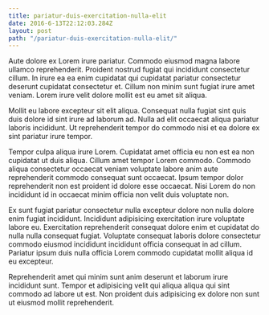 ```yaml
---
title: pariatur-duis-exercitation-nulla-elit
date: 2016-6-13T22:12:03.284Z
layout: post
path: "/pariatur-duis-exercitation-nulla-elit/"
---
```


Aute dolore ex Lorem irure pariatur. Commodo eiusmod magna labore ullamco reprehenderit. Proident nostrud fugiat qui incididunt consectetur cillum. In irure ea ea enim cupidatat qui cupidatat pariatur consectetur deserunt cupidatat consectetur et. Cillum non minim sunt fugiat irure amet veniam. Lorem irure velit dolore mollit est eu amet sit aliqua.

Mollit eu labore excepteur sit elit aliqua. Consequat nulla fugiat sint quis duis dolore id sint irure ad laborum ad. Nulla ad elit occaecat aliqua pariatur laboris incididunt. Ut reprehenderit tempor do commodo nisi et ea dolore ex sint pariatur irure tempor.

Tempor culpa aliqua irure Lorem. Cupidatat amet officia eu non est ea non cupidatat ut duis aliqua. Cillum amet tempor Lorem commodo. Commodo aliqua consectetur occaecat veniam voluptate labore anim aute reprehenderit commodo consequat sunt occaecat. Ipsum tempor dolor reprehenderit non est proident id dolore esse occaecat. Nisi Lorem do non incididunt id in occaecat minim officia non velit duis voluptate non.

Ex sunt fugiat pariatur consectetur nulla excepteur dolore non nulla dolore enim fugiat incididunt. Incididunt adipisicing exercitation irure voluptate labore eu. Exercitation reprehenderit consequat dolore enim et cupidatat do nulla nulla consequat fugiat. Voluptate consequat laboris dolore consectetur commodo eiusmod incididunt incididunt officia consequat in ad cillum. Pariatur ipsum duis nulla officia Lorem commodo cupidatat mollit aliqua id eu excepteur.

Reprehenderit amet qui minim sunt anim deserunt et laborum irure incididunt sunt. Tempor et adipisicing velit qui aliqua aliqua qui sint commodo ad labore ut est. Non proident duis adipisicing ex dolore non sunt ut eiusmod mollit reprehenderit.